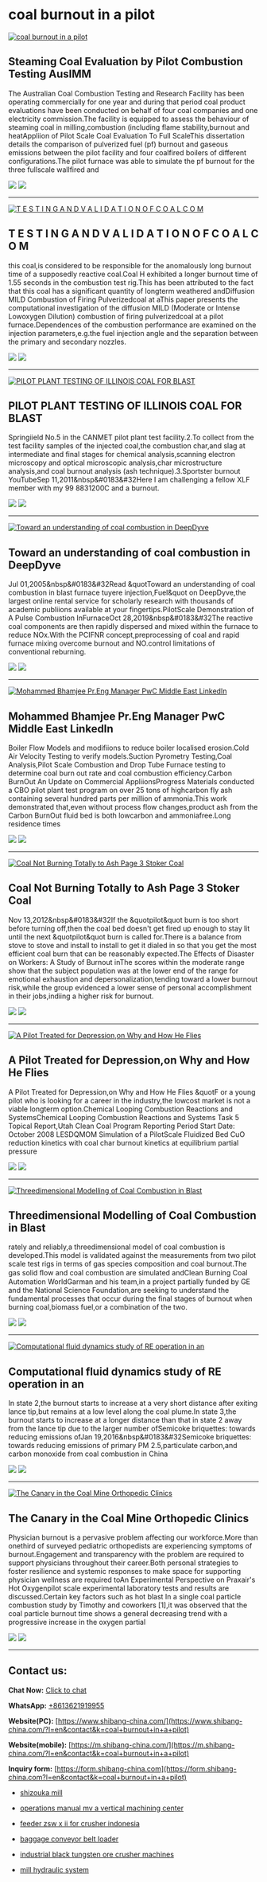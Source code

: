 # coal burnout in a pilot

<a href="https://swt.shibang-china.com/?l=en&img&k=coal+burnout+in+a+pilot" target="_blank">![coal burnout in a pilot](http://static.shibang-china.com/all-800x300/691.jpg)</a>

## Steaming Coal Evaluation by Pilot Combustion Testing AusIMM
The Australian Coal Combustion Testing and Research Facility has been operating commercially for one year and during that period coal product evaluations have been conducted on behalf of four coal companies and one electricity commission.The facility is equipped to assess the behaviour of steaming coal in milling,combustion (including flame stability,burnout and heatAppliion of Pilot Scale Coal Evaluation To Full ScaleThis dissertation details the comparison of pulverized fuel (pf) burnout and gaseous emissions between the pilot facility and four coalfired boilers of different configurations.The pilot furnace was able to simulate the pf burnout for the three fullscale wallfired and


<a href="https://whatsapp.shibangsoft.com/WhatsApp.php" target="_blank" title="WhatsApp">![](http://static.shibang-china.com/icon/whatsapp.png)</a> <a href="https://swt.shibang-china.com/?l=en&icon&k=coal+burnout+in+a+pilot" target="_blank">![](http://static.shibang-china.com/icon/chat-en.png)</a>

---

<a href="https://swt.shibang-china.com/?l=en&img&k=coal+burnout+in+a+pilot" target="_blank">![T E S T I N G A N D V A L I D A T I O N O F C O A L C O M](http://static.shibang-china.com/all-800x300/470.jpg)</a>

## T E S T I N G A N D V A L I D A T I O N O F C O A L C O M
this coal,is considered to be responsible for the anomalously long burnout time of a supposedly reactive coal.Coal H exhibited a longer burnout time of 1.55 seconds in the combustion test rig.This has been attributed to the fact that this coal has a significant quantity of longterm weathered andDiffusion MILD Combustion of Firing Pulverizedcoal at aThis paper presents the computational investigation of the diffusion MILD (Moderate or Intense Lowoxygen Dilution) combustion of firing pulverizedcoal at a pilot furnace.Dependences of the combustion performance are examined on the injection parameters,e.g.the fuel injection angle and the separation between the primary and secondary nozzles.


<a href="https://whatsapp.shibangsoft.com/WhatsApp.php" target="_blank" title="WhatsApp">![](http://static.shibang-china.com/icon/whatsapp.png)</a> <a href="https://swt.shibang-china.com/?l=en&icon&k=coal+burnout+in+a+pilot" target="_blank">![](http://static.shibang-china.com/icon/chat-en.png)</a>

---

<a href="https://swt.shibang-china.com/?l=en&img&k=coal+burnout+in+a+pilot" target="_blank">![PILOT PLANT TESTING OF ILLINOIS COAL FOR BLAST](http://static.shibang-china.com/all-800x300/157.jpg)</a>

## PILOT PLANT TESTING OF ILLINOIS COAL FOR BLAST
Springiield No.5 in the CANMET pilot plant test facility.2.To collect from the test facility samples of the injected coal,the combustion char,and slag at intermediate and final stages for chemical analysis,scanning electron microscopy and optical microscopic analysis,char microstructure analysis,and coal burnout analysis (ash technique).3.Sportster burnout YouTubeSep 11,2011&nbsp&#0183&#32Here I am challenging a fellow XLF member with my 99 8831200C and a burnout.


<a href="https://whatsapp.shibangsoft.com/WhatsApp.php" target="_blank" title="WhatsApp">![](http://static.shibang-china.com/icon/whatsapp.png)</a> <a href="https://swt.shibang-china.com/?l=en&icon&k=coal+burnout+in+a+pilot" target="_blank">![](http://static.shibang-china.com/icon/chat-en.png)</a>

---

<a href="https://swt.shibang-china.com/?l=en&img&k=coal+burnout+in+a+pilot" target="_blank">![Toward an understanding of coal combustion in DeepDyve](http://static.shibang-china.com/all-800x300/1525.jpg)</a>

## Toward an understanding of coal combustion in DeepDyve
Jul 01,2005&nbsp&#0183&#32Read &quotToward an understanding of coal combustion in blast furnace tuyere injection,Fuel&quot on DeepDyve,the largest online rental service for scholarly research with thousands of academic publiions available at your fingertips.PilotScale Demonstration of A Pulse Combustion InFurnaceOct 28,2019&nbsp&#0183&#32The reactive coal components are then rapidly dispersed and mixed within the furnace to reduce NOx.With the PCIFNR concept,preprocessing of coal and rapid furnace mixing overcome burnout and NO.control limitations of conventional reburning.


<a href="https://whatsapp.shibangsoft.com/WhatsApp.php" target="_blank" title="WhatsApp">![](http://static.shibang-china.com/icon/whatsapp.png)</a> <a href="https://swt.shibang-china.com/?l=en&icon&k=coal+burnout+in+a+pilot" target="_blank">![](http://static.shibang-china.com/icon/chat-en.png)</a>

---

<a href="https://swt.shibang-china.com/?l=en&img&k=coal+burnout+in+a+pilot" target="_blank">![Mohammed Bhamjee Pr.Eng Manager PwC Middle East LinkedIn](http://static.shibang-china.com/all-800x300/1524.jpg)</a>

## Mohammed Bhamjee Pr.Eng Manager PwC Middle East LinkedIn
Boiler Flow Models and modifiions to reduce boiler localised erosion.Cold Air Velocity Testing to verify models.Suction Pyrometry Testing,Coal Analysis,Pilot Scale Combustion and Drop Tube Furnace testing to determine coal burn out rate and coal combustion efficiency.Carbon BurnOut An Update on Commercial AppliionsProgress Materials conducted a CBO pilot plant test program on over 25 tons of highcarbon fly ash containing several hundred parts per million of ammonia.This work demonstrated that,even without process flow changes,product ash from the Carbon BurnOut fluid bed is both lowcarbon and ammoniafree.Long residence times


<a href="https://whatsapp.shibangsoft.com/WhatsApp.php" target="_blank" title="WhatsApp">![](http://static.shibang-china.com/icon/whatsapp.png)</a> <a href="https://swt.shibang-china.com/?l=en&icon&k=coal+burnout+in+a+pilot" target="_blank">![](http://static.shibang-china.com/icon/chat-en.png)</a>

---

<a href="https://swt.shibang-china.com/?l=en&img&k=coal+burnout+in+a+pilot" target="_blank">![Coal Not Burning Totally to Ash Page 3 Stoker Coal](http://static.shibang-china.com/all-800x300/460.jpg)</a>

## Coal Not Burning Totally to Ash Page 3 Stoker Coal
Nov 13,2012&nbsp&#0183&#32If the &quotpilot&quot burn is too short before turning off,then the coal bed doesn't get fired up enough to stay lit until the next &quotpilot&quot burn is called for.There is a balance from stove to stove and install to install to get it dialed in so that you get the most efficient coal burn that can be reasonably expected.The Effects of Disaster on Workers: A Study of Burnout inThe scores within the moderate range show that the subject population was at the lower end of the range for emotional exhaustion and depersonalization,tending toward a lower burnout risk,while the group evidenced a lower sense of personal accomplishment in their jobs,indiing a higher risk for burnout.


<a href="https://whatsapp.shibangsoft.com/WhatsApp.php" target="_blank" title="WhatsApp">![](http://static.shibang-china.com/icon/whatsapp.png)</a> <a href="https://swt.shibang-china.com/?l=en&icon&k=coal+burnout+in+a+pilot" target="_blank">![](http://static.shibang-china.com/icon/chat-en.png)</a>

---

<a href="https://swt.shibang-china.com/?l=en&img&k=coal+burnout+in+a+pilot" target="_blank">![A Pilot Treated for Depression,on Why and How He Flies](http://static.shibang-china.com/all-800x300/344.jpg)</a>

## A Pilot Treated for Depression,on Why and How He Flies
A Pilot Treated for Depression,on Why and How He Flies &quotF or a young pilot who is looking for a career in the industry,the lowcost market is not a viable longterm option.Chemical Looping Combustion Reactions and SystemsChemical Looping Combustion Reactions and Systems Task 5 Topical Report,Utah Clean Coal Program Reporting Period Start Date: October 2008 LESDQMOM Simulation of a PilotScale Fluidized Bed CuO reduction kinetics with coal char burnout kinetics at equilibrium partial pressure


<a href="https://whatsapp.shibangsoft.com/WhatsApp.php" target="_blank" title="WhatsApp">![](http://static.shibang-china.com/icon/whatsapp.png)</a> <a href="https://swt.shibang-china.com/?l=en&icon&k=coal+burnout+in+a+pilot" target="_blank">![](http://static.shibang-china.com/icon/chat-en.png)</a>

---

<a href="https://swt.shibang-china.com/?l=en&img&k=coal+burnout+in+a+pilot" target="_blank">![Threedimensional Modelling of Coal Combustion in Blast](http://static.shibang-china.com/all-800x300/891.jpg)</a>

## Threedimensional Modelling of Coal Combustion in Blast
rately and reliably,a threedimensional model of coal combustion is developed.This model is validated against the measurements from two pilot scale test rigs in terms of gas species composition and coal burnout.The gas solid ﬂow and coal combustion are simulated andClean Burning Coal Automation WorldGarman and his team,in a project partially funded by GE and the National Science Foundation,are seeking to understand the fundamental processes that occur during the final stages of burnout when burning coal,biomass fuel,or a combination of the two.


<a href="https://whatsapp.shibangsoft.com/WhatsApp.php" target="_blank" title="WhatsApp">![](http://static.shibang-china.com/icon/whatsapp.png)</a> <a href="https://swt.shibang-china.com/?l=en&icon&k=coal+burnout+in+a+pilot" target="_blank">![](http://static.shibang-china.com/icon/chat-en.png)</a>

---

<a href="https://swt.shibang-china.com/?l=en&img&k=coal+burnout+in+a+pilot" target="_blank">![Computational fluid dynamics study of RE operation in an](http://static.shibang-china.com/all-800x300/1088.jpg)</a>

## Computational fluid dynamics study of RE operation in an
In state 2,the burnout starts to increase at a very short distance after exiting lance tip,but remains at a low level along the coal plume.In state 3,the burnout starts to increase at a longer distance than that in state 2 away from the lance tip due to the larger number ofSemicoke briquettes: towards reducing emissions ofJan 19,2016&nbsp&#0183&#32Semicoke briquettes: towards reducing emissions of primary PM 2.5,particulate carbon,and carbon monoxide from coal combustion in China


<a href="https://whatsapp.shibangsoft.com/WhatsApp.php" target="_blank" title="WhatsApp">![](http://static.shibang-china.com/icon/whatsapp.png)</a> <a href="https://swt.shibang-china.com/?l=en&icon&k=coal+burnout+in+a+pilot" target="_blank">![](http://static.shibang-china.com/icon/chat-en.png)</a>

---

<a href="https://swt.shibang-china.com/?l=en&img&k=coal+burnout+in+a+pilot" target="_blank">![The Canary in the Coal Mine Orthopedic Clinics](http://static.shibang-china.com/all-800x300/151.jpg)</a>

## The Canary in the Coal Mine Orthopedic Clinics
Physician burnout is a pervasive problem affecting our workforce.More than onethird of surveyed pediatric orthopedists are experiencing symptoms of burnout.Engagement and transparency with the problem are required to support physicians throughout their career.Both personal strategies to foster resilience and systemic responses to make space for supporting physician wellness are required toAn Experimental Perspective on Praxair's Hot Oxygenpilot scale experimental laboratory tests and results are discussed.Certain key factors such as hot blast In a single coal particle combustion study by Timothy and coworkers [1],it was observed that the coal particle burnout time shows a general decreasing trend with a progressive increase in the oxygen partial


<a href="https://whatsapp.shibangsoft.com/WhatsApp.php" target="_blank" title="WhatsApp">![](http://static.shibang-china.com/icon/whatsapp.png)</a> <a href="https://swt.shibang-china.com/?l=en&icon&k=coal+burnout+in+a+pilot" target="_blank">![](http://static.shibang-china.com/icon/chat-en.png)</a>

---
## Contact us:

**Chat Now:** [Click to chat](https://swt.shibang-china.com?l=en&contact&k=coal+burnout+in+a+pilot)

**WhatsApp:**  [+8613621919955](https://whatsapp.shibangsoft.com/WhatsApp.php)

**Website(PC):** [https://www.shibang-china.com/](https://www.shibang-china.com/?l=en&contact&k=coal+burnout+in+a+pilot)

**Website(mobile):** [https://m.shibang-china.com/](https://m.shibang-china.com/?l=en&contact&k=coal+burnout+in+a+pilot)

**Inquiry form:** [https://form.shibang-china.com](https://form.shibang-china.com?l=en&contact&k=coal+burnout+in+a+pilot)

* [shizouka mill](../120/shizouka%20mill.md)

* [operations manual mv a vertical machining center](../118/operations%20manual%20mv%20a%20vertical%20machining%20center.md)

* [feeder zsw x ii for crusher indonesia](../118/feeder%20zsw%20x%20ii%20for%20crusher%20indonesia.md)

* [baggage conveyor belt loader](../119/baggage%20conveyor%20belt%20loader.md)

* [industrial black tungsten ore crusher machines](../124/industrial%20black%20tungsten%20ore%20crusher%20machines.md)

* [mill hydraulic system](../114/mill%20hydraulic%20system.md)